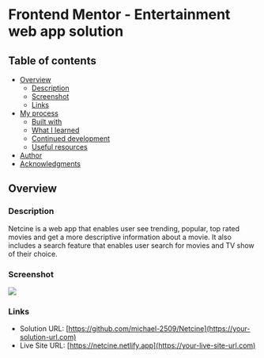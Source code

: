# Frontend Mentor - Entertainment web app solution

## Table of contents

- [Overview](#overview)
  - [Description](#the-challenge)
  - [Screenshot](#screenshot)
  - [Links](#links)
- [My process](#my-process)
  - [Built with](#built-with)
  - [What I learned](#what-i-learned)
  - [Continued development](#continued-development)
  - [Useful resources](#useful-resources)
- [Author](#author)
- [Acknowledgments](#acknowledgments)

## Overview

### Description

Netcine is a web app that enables user see trending, popular, top rated movies and get a more descriptive information about a movie.
It also includes a search feature that enables user search for movies and TV show of their choice.

### Screenshot

![](./screenshot.jpg)

### Links

- Solution URL: [https://github.com/michael-2509/Netcine](https://your-solution-url.com)
- Live Site URL: [https://netcine.netlify.app](https://your-live-site-url.com)

